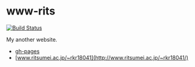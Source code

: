 # www-rits

[![Build Status](https://travis-ci.org/kamataryo/www-rits.svg?branch=master)](https://travis-ci.org/kamataryo/www-rits)

My another website.

* [gh-pages](https://kamataryo.github.io/www-rits/)
* [www.ritsumei.ac.jp/~rkr18041](http://www.ritsumei.ac.jp/~rkr18041/)
